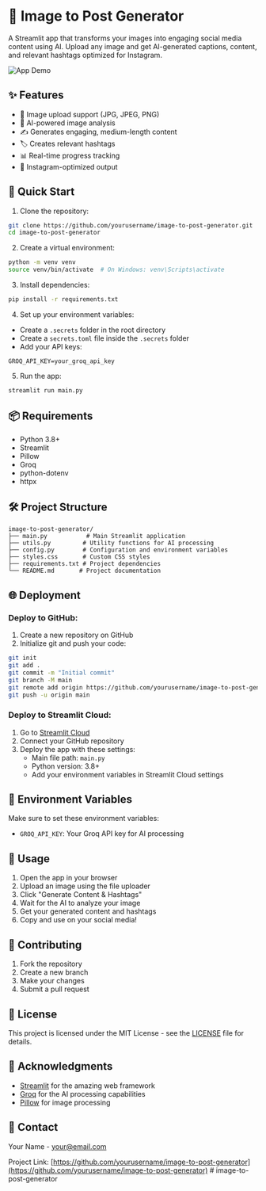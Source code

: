 # 🎨 Image to Post Generator

A Streamlit app that transforms your images into engaging social media content using AI. Upload any image and get AI-generated captions, content, and relevant hashtags optimized for Instagram.

![App Demo](demo.gif)

## ✨ Features

- 📸 Image upload support (JPG, JPEG, PNG)
- 🤖 AI-powered image analysis
- ✍️ Generates engaging, medium-length content
- 🏷️ Creates relevant hashtags
- 📊 Real-time progress tracking
- 🎯 Instagram-optimized output

## 🚀 Quick Start

1. Clone the repository:
```bash
git clone https://github.com/yourusername/image-to-post-generator.git
cd image-to-post-generator
```

2. Create a virtual environment:
```bash
python -m venv venv
source venv/bin/activate  # On Windows: venv\Scripts\activate
```

3. Install dependencies:
```bash
pip install -r requirements.txt
```

4. Set up your environment variables:
- Create a `.secrets` folder in the root directory
- Create a `secrets.toml` file inside the `.secrets` folder
- Add your API keys:
```
GROQ_API_KEY=your_groq_api_key
```

5. Run the app:
```bash
streamlit run main.py
```

## 📦 Requirements

- Python 3.8+
- Streamlit
- Pillow
- Groq
- python-dotenv
- httpx

## 🛠️ Project Structure

```
image-to-post-generator/
├── main.py           # Main Streamlit application
├── utils.py         # Utility functions for AI processing
├── config.py        # Configuration and environment variables
├── styles.css       # Custom CSS styles
├── requirements.txt # Project dependencies
└── README.md       # Project documentation
```

## 🌐 Deployment

### Deploy to GitHub:

1. Create a new repository on GitHub
2. Initialize git and push your code:
```bash
git init
git add .
git commit -m "Initial commit"
git branch -M main
git remote add origin https://github.com/yourusername/image-to-post-generator.git
git push -u origin main
```

### Deploy to Streamlit Cloud:

1. Go to [Streamlit Cloud](https://streamlit.io/cloud)
2. Connect your GitHub repository
3. Deploy the app with these settings:
   - Main file path: `main.py`
   - Python version: 3.8+
   - Add your environment variables in Streamlit Cloud settings

## 🔑 Environment Variables

Make sure to set these environment variables:
- `GROQ_API_KEY`: Your Groq API key for AI processing

## 📝 Usage

1. Open the app in your browser
2. Upload an image using the file uploader
3. Click "Generate Content & Hashtags"
4. Wait for the AI to analyze your image
5. Get your generated content and hashtags
6. Copy and use on your social media!

## 🤝 Contributing

1. Fork the repository
2. Create a new branch
3. Make your changes
4. Submit a pull request

## 📄 License

This project is licensed under the MIT License - see the [LICENSE](LICENSE) file for details.

## 🙏 Acknowledgments

- [Streamlit](https://streamlit.io/) for the amazing web framework
- [Groq](https://groq.com/) for the AI processing capabilities
- [Pillow](https://python-pillow.org/) for image processing

## 📧 Contact

Your Name - [your@email.com](mailto:your@email.com)

Project Link: [https://github.com/yourusername/image-to-post-generator](https://github.com/yourusername/image-to-post-generator) # image-to-post-generator
